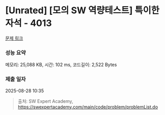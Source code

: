 # [Unrated] [모의 SW 역량테스트] 특이한 자석 - 4013 

[문제 링크](https://swexpertacademy.com/main/code/problem/problemDetail.do?contestProbId=AWIeV9sKkcoDFAVH) 

### 성능 요약

메모리: 25,088 KB, 시간: 102 ms, 코드길이: 2,522 Bytes

### 제출 일자

2025-08-28 10:35



> 출처: SW Expert Academy, https://swexpertacademy.com/main/code/problem/problemList.do